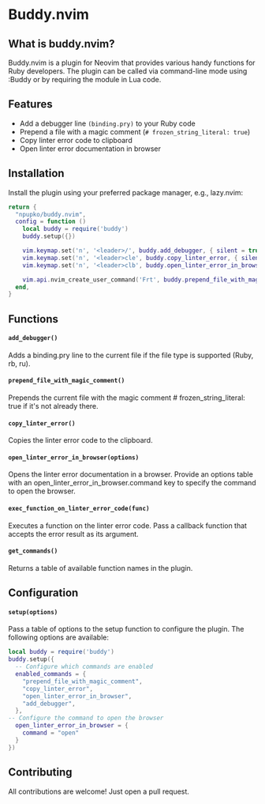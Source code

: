 # Buddy.nvim

## What is buddy.nvim?
Buddy.nvim is a plugin for Neovim that provides various handy functions for Ruby developers. The plugin can be called via command-line mode using :Buddy or by requiring the module in Lua code.

## Features
- Add a debugger line `(binding.pry)` to your Ruby code
- Prepend a file with a magic comment (`# frozen_string_literal: true`)
- Copy linter error code to clipboard
- Open linter error documentation in browser

## Installation
Install the plugin using your preferred package manager, e.g., lazy.nvim:

```lua
return {
  "npupko/buddy.nvim",
  config = function ()
    local buddy = require('buddy')
    buddy.setup({})

    vim.keymap.set('n', '<leader>/', buddy.add_debugger, { silent = true, desc = 'Add debugger to next line' })
    vim.keymap.set('n', '<leader>cle', buddy.copy_linter_error, { silent = true, desc = 'Copy linter error' })
    vim.keymap.set('n', '<leader>clb', buddy.open_linter_error_in_browser, { silent = true, desc = 'Open linter error in browser' })

    vim.api.nvim_create_user_command('Frt', buddy.prepend_file_with_magic_comment, { desc = 'Add magic comment line to file' })
  end,
}
```

## Functions
#### `add_debugger()`
Adds a binding.pry line to the current file if the file type is supported (Ruby, rb, ru).

#### `prepend_file_with_magic_comment()`
Prepends the current file with the magic comment # frozen_string_literal: true if it's not already there.

#### `copy_linter_error()`
Copies the linter error code to the clipboard.

#### `open_linter_error_in_browser(options)`
Opens the linter error documentation in a browser. Provide an options table with an open_linter_error_in_browser.command key to specify the command to open the browser.

#### `exec_function_on_linter_error_code(func)`
Executes a function on the linter error code. Pass a callback function that accepts the error result as its argument.

#### `get_commands()`
Returns a table of available function names in the plugin.

## Configuration
#### `setup(options)`
Pass a table of options to the setup function to configure the plugin. The following options are available:

```lua
local buddy = require('buddy')
buddy.setup({
  -- Configure which commands are enabled
  enabled_commands = {
    "prepend_file_with_magic_comment",
    "copy_linter_error",
    "open_linter_error_in_browser",
    "add_debugger",
  },
-- Configure the command to open the browser
  open_linter_error_in_browser = {
    command = "open"
  }
})
```

## Contributing

All contributions are welcome! Just open a pull request.
